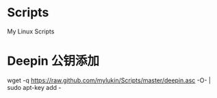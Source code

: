 Scripts
=======

My Linux Scripts


Deepin 公钥添加
=======
wget -q https://raw.github.com/mylukin/Scripts/master/deepin.asc -O- | sudo apt-key add -
